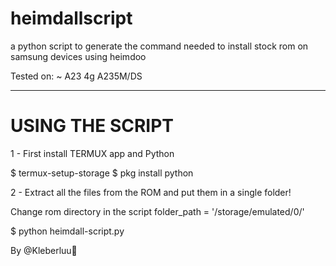 # heimdallscript

a python script to generate the command needed to install stock rom on samsung devices using heimdoo

Tested on:
~ A23 4g A235M/DS

______________________________

# USING THE SCRIPT

1 - First install TERMUX app and Python

$ termux-setup-storage
$ pkg install python


2 - Extract all the files from the ROM and put them in a single folder!

Change rom directory in the script
folder_path = '/storage/emulated/0/'

$ python heimdall-script.py

By @Kleberluu💚
